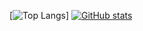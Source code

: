 [![Top Langs](https://github-readme-stats.vercel.app/api/top-langs/?username=anuraghazra&hide=javascript,html,css&show_icons=true&theme=radical)]
[![GitHub stats](https://github-readme-stats.vercel.app/api?username=Reason0x6&count_private=true&show_icons=true&theme=radical)](https://github.com/Reason0x6)
